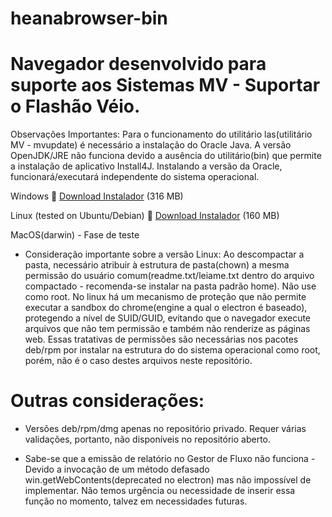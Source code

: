 # heanabrowser-bin
# Navegador desenvolvido para suporte aos Sistemas MV - Suportar o Flashão Véio. 

Observações Importantes: Para o funcionamento do utilitário las(utilitário MV - mvupdate) é necessário a instalação do Oracle Java. A versão OpenJDK/JRE não funciona devido a ausência do utilitário(bin) que permite a instalação de aplicativo Install4J. Instalando a versão da Oracle, funcionará/executará independente do sistema operacional.


Windows 
:link: [Download Instalador](https://github.com/heana-hosp/heanabrowser-bin/releases/download/HEANA/HEANABrowser-win32-x64.zip) (316 MB) 

Linux (tested on Ubuntu/Debian)
:link: [Download Instalador](https://github.com/heana-hosp/heanabrowser-bin/releases/download/HEANA/HEANABrowser-linux-x64.zip) (160 MB) 

MacOS(darwin) - Fase de teste

- Consideração importante sobre a versão Linux: Ao descompactar a pasta, necessário atribuir à estrutura de pasta(chown) a mesma permissão do usuário comum(readme.txt/leiame.txt dentro do arquivo compactado - recomenda-se instalar na pasta padrão home). Não use como root. No linux há um mecanismo de proteção que não permite executar a sandbox do chrome(engine a qual o electron é baseado), protegendo a nível de SUID/GUID, evitando que o navegador execute arquivos que não tem permissão e também não renderize as páginas web. Essas tratativas de permissões são necessárias nos pacotes deb/rpm por instalar na estrutura do do sistema operacional como root, porém, não é o caso destes arquivos neste repositório. 


# Outras considerações:

- Versões deb/rpm/dmg apenas no repositório privado. Requer várias validações, portanto, não disponíveis no repositório aberto. 

- Sabe-se que a emissão de relatório no Gestor de Fluxo não funciona - Devido a invocação de um método defasado win.getWebContents(deprecated no electron) mas não impossível de implementar. Não temos urgência ou necessidade de inserir essa função no momento, talvez em necessidades futuras. 
